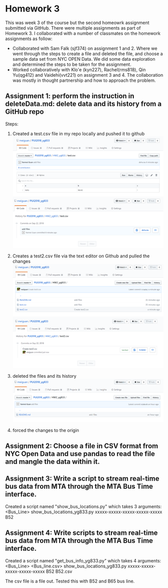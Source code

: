 # Homework 3

This was week 3 of the course but the second homeowrk assignment submitted via GitHub.
There were multiple assignments as part of Homework 3. I collaborated with a number of classmates on the homework assignments as follow:
 * Collaborated with Sam Falk (sjf374) on assignment 1 and 2. Where we went through the steps to create a file and deleted the file, and choose a sample data set from NYC OPEN Data. We did some data exploration and determined the steps to be taken for the assignment. 
 * Worked collaboratively with Klo'e (kyn227), Rachel(rms818), Qin Yu(qg412) and Vaidehi(vvt221) on assignment 3 and 4. The collaboration was mostly in thought partnership and how to approach the problem. 

## Assignment 1: perform the instruction in deleteData.md: delete data and its history from a GitHub repo
Steps:
1) Created a test.csv file in my repo locally and pushed it to github
![test_file1](../HW3_yg833/screenshots/testcsv.PNG)
![test_file1_history](../HW3_yg833/screenshots/testcsv_history.PNG)

2) Creates a test2.csv file via the text editor on Github and pulled the changes
![test_file2](../HW3_yg833/screenshots/test2csv.PNG)
![test_file2_history](../HW3_yg833/screenshots/test2csv_history.PNG)

3) deleted the files and its history
![test_delete_history](../HW3_yg833/screenshots/postDeleingTestcsv.PNG)

4) forced the changes to the origin

## Assignment 2: Choose a file in CSV format from NYC Open Data and use pandas to read the file and mangle the data within it.

## Assignment 3: Write a script to stream real-time bus data from MTA through the MTA Bus Time interface. 
Created a script named "show_bus_locations.py" which takes 3 arguments:
<py script name> <API Key> <Bus_Line>
show_bus_locations_yg833.py xxxxx-xxxxx-xxxxx-xxxxx-xxxxx B52

## Assignment 4: Write scripts to stream real-time bus data from MTA through the MTA Bus Time interface. 
Created a script named "get_bus_info_yg833.py" which takes 4 arguments:
<py script name> <API Key> <Bus_Line> <Bus_line.csv>
show_bus_locations_yg833.py xxxxx-xxxxx-xxxxx-xxxxx-xxxxx B52 B52.csv

The csv file is a file out. Tested this with B52 and B65 bus line.
